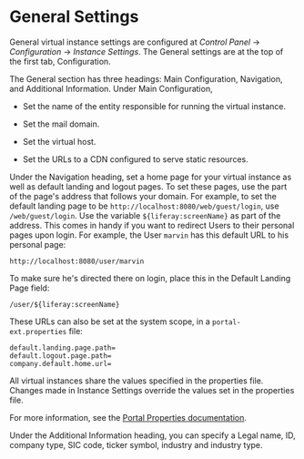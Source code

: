 # General Settings [](id=general-settings)
 
General virtual instance settings are configured at *Control Panel* &rarr;
*Configuration* &rarr; *Instance Settings*. The General settings are at the top of
the first tab, Configuration.

The General section has three headings: Main Configuration, Navigation, and
Additional Information. Under Main Configuration,

- Set the name of the entity responsible for running the virtual instance.

- Set the mail domain.

- Set the virtual host.

- Set the URLs to a CDN configured to serve static resources.

Under the Navigation heading, set a home page for your virtual instance as well
as default landing and logout pages. To set these pages, use the part of the
page's address that follows your domain. For example, to set the default landing
page to be `http://localhost:8080/web/guest/login`, use `/web/guest/login`. Use
the variable `${liferay:screenName}` as part of the address. This comes in handy
if you want to redirect Users to their personal pages upon login. For example,
the User `marvin` has this default URL to his personal page: 

    http://localhost:8080/user/marvin

To make sure he's directed there on login, place this in the Default Landing
Page field:

    /user/${liferay:screenName}

These URLs can also be set at the system scope, in a `portal-ext.properties`
file:

    default.landing.page.path=
    default.logout.page.path=
    company.default.home.url=

All virtual instances share the values specified in the properties file. Changes
made in Instance Settings override the values set in the properties file.

For more information, see the [Portal Properties documentation](@platform-ref@/7.1-latest/propertiesdoc/portal.properties.html).

Under the Additional Information heading, you can specify a Legal name, ID, 
company type, SIC code, ticker symbol, industry and industry type.
